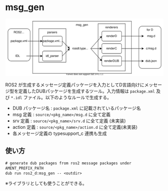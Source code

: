 # msg_gen

![img](doc/design.drawio.svg)


ROS2 が生成するメッセージ定義パッケージを入力としてD言語向けにメッセージ型を定義したDUBパッケージを生成するツール。入力情報は `package.xml` 及び `*.idl` ファイル。以下のようなルールで生成する。

- DUB パッケージ名 : `package.xml` に記載されているパッケージ名
- msg 定義 : `source/<pkg_name>/msg.d` に全て定義
- srv 定義 : `source/<pkg_name>/srv.d` に全て定義 (未実装)
- action 定義 : `source/<pkg_name>/action.d` に全て定義(未実装)
- 各メッセージ定義の typesupport_c 連携も生成

## 使い方

```shell
# generate dub packages from ros2 message packages under AMENT_PREFIX_PATH
dub run ros2_d:msg_gen -- <outdir>
```

※ライブラリとしても使うことができる。
